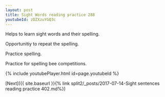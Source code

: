 ```yaml
---
layout: post
title: Sight Words reading practice 288
youtubeId: zDZXzuYGQ3c
---
```

 
 
Helps to learn sight words and their spelling.

Opportunitiy to repeat the spelling. 

Practice spelling. 
 
Practice for spelling bee competitions. 
 
{% include youtubePlayer.html id=page.youtubeId %}
 
 

[Next]({{ site.baseurl }}{% link  split2/_posts/2017-07-14-Sight sentences reading practice 402.md%})
 
